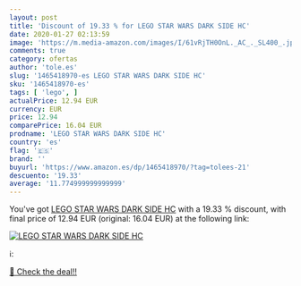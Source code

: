 ```yaml
---
layout: post
title: 'Discount of 19.33 % for LEGO STAR WARS DARK SIDE HC'
date: 2020-01-27 02:13:59
image: 'https://m.media-amazon.com/images/I/61vRjTH0OnL._AC_._SL400_.jpg'
comments: true
category: ofertas
author: 'tole.es'
slug: '1465418970-es LEGO STAR WARS DARK SIDE HC'
sku: '1465418970-es'
tags: [ 'lego', ]
actualPrice: 12.94 EUR
currency: EUR
price: 12.94
comparePrice: 16.04 EUR
prodname: 'LEGO STAR WARS DARK SIDE HC'
country: 'es'
flag: '🇪🇸'
brand: ''
buyurl: 'https://www.amazon.es/dp/1465418970/?tag=tolees-21'
descuento: '19.33'
average: '11.774999999999999'
---
```


You've got [LEGO STAR WARS DARK SIDE HC](https://www.amazon.es/dp/1465418970/?tag=tolees-21) with a  19.33 % discount, with final price of 12.94 EUR (original: 16.04 EUR) at the following link:

[![LEGO STAR WARS DARK SIDE HC](https://m.media-amazon.com/images/I/61vRjTH0OnL._AC_._SL400_.jpg)](https://www.amazon.es/dp/1465418970/?tag=tolees-21)

ℹ️:


[🛒 Check the deal!!](https://www.amazon.es/dp/1465418970/?tag=tolees-21)

